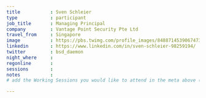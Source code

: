 ```yaml
---
title           : Sven Schleier
type            : participant
job_title       : Managing Principal
company         : Vantage Point Security Pte Ltd
travel_from     : Singapore
image           : https://pbs.twimg.com/profile_images/848871453906747392/XbBDTeib_400x400.jpg
linkedin        : https://www.linkedin.com/in/sven-schleier-98259194/
twitter         : bsd_daemon
night_where     : 
regonline       :
sessions        :
notes           :
# add the Working Sessions you would like to attend in the meta above (use the session's title) e.g. sessions (one per line): -Security Playbooks Diagrams -Hackathon Daily Sessions

---
```


<!-- put more details about participant here -->
